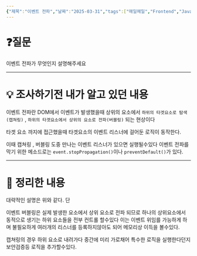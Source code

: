 ```yaml
---
{"제목":"이벤트 전파","날짜":"2025-03-31","tags":["매일메일","Frontend","JavaScript"],"dg-publish":true,"permalink":"/매일메일/25년3월/이벤트 전파/","dgPassFrontmatter":true,"updated":"2025-05-08T04:36:46.267+09:00"}
---
```


# ❓질문

이벤트 전파가 무엇인지 설명해주세요

---
# 💡 조사하기전 내가 알고 있던 내용

이벤트 전파란 DOM에서 이벤트가 발생했을때 상위의 요소에서 `하위의 타겟요소로 탐색(캡쳐링)` , `하위의 타겟요소에서 상위의 요소로 전파(버블링)` 되는 현상이다

타겟 요소 까지에 접근했을때 타겟요소의 이벤트 리스너에 걸어둔 로직이 동작한다.

이때 캡쳐링 , 버블링 도중 만나는 이벤트 리스너가 있으면 실행될수있다
이벤트 전파를 막기 위한 메소드로는 `event.stopPropagation()`이나 `preventDefault()`가 있다.

---
# 🏫 정리한 내용

대략적인 설명은 위와 같다. 단

이벤트 버블링은 실제 발생한 요소에서 상위 요소로 전파 되므로 하나의 상위요소에서 동적으로 생기는 하위 요소들을 전부 컨트롤 할수있다 이는 이벤트 위임를 가능하게 하며 불필요하게 여러개의 리스너를 등록하지않아도 되어 메모리상 이득을 볼수있다.

캡쳐링의 경우 하위 요소로 내려가다 중간에 미리 가로채어 특수한 로직을 실행한다던지 보안검증등 로직을 추가할수있다.
